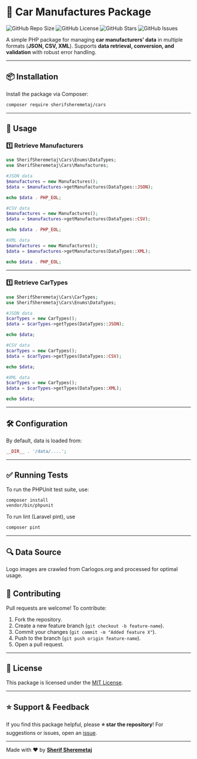 # 🚗 Car Manufactures Package

![GitHub Repo Size](https://img.shields.io/github/repo-size/sherifsheremetaj/cars)
![GitHub License](https://img.shields.io/github/license/sherifsheremetaj/cars)
![GitHub Stars](https://img.shields.io/github/stars/sherifsheremetaj/cars?style=social)
![GitHub Issues](https://img.shields.io/github/issues/sherifsheremetaj/cars)

A simple PHP package for managing **car manufacturers' data** in multiple formats (**JSON, CSV, XML**).
Supports **data retrieval, conversion, and validation** with robust error handling.

---

## 📦 **Installation**

Install the package via Composer:

```sh
composer require sherifsheremetaj/cars
```

---

## 🚀 **Usage**

### **1️⃣ Retrieve Manufacturers**

```php
use SherifSheremetaj\Cars\Enums\DataTypes;
use SherifSheremetaj\Cars\Manufactures;

#JSON data
$manufactures = new Manufactures();
$data = $manufactures->getManufactures(DataTypes::JSON);

echo $data . PHP_EOL;

#CSV data
$manufactures = new Manufactures();
$data = $manufactures->getManufactures(DataTypes::CSV);

echo $data . PHP_EOL;

#XML data
$manufactures = new Manufactures();
$data = $manufactures->getManufactures(DataTypes::XML);

echo $data . PHP_EOL;
```

---

### **1️⃣ Retrieve CarTypes**

```php
use SherifSheremetaj\Cars\CarTypes;
use SherifSheremetaj\Cars\Enums\DataTypes;

#JSON data
$carTypes = new CarTypes();
$data = $carTypes->getTypes(DataTypes::JSON);

echo $data;

#CSV data
$carTypes = new CarTypes();
$data = $carTypes->getTypes(DataTypes::CSV);

echo $data;

#XML data
$carTypes = new CarTypes();
$data = $carTypes->getTypes(DataTypes::XML);

echo $data;
```

---

## 🛠 **Configuration**

By default, data is loaded from:

```php
__DIR__ . '/data/....';
```

---

## ✅ **Running Tests**

To run the PHPUnit test suite, use:

```sh
composer install
vendor/bin/phpunit
```

To run lint (Laravel pint),  use

```sh
composer pint
```

---

## 🔍 **Data Source**

Logo images are crawled from Carlogos.org and processed for optimal usage.

## 📝 **Contributing**

Pull requests are welcome!
To contribute:

1. Fork the repository.
2. Create a new feature branch (`git checkout -b feature-name`).
3. Commit your changes (`git commit -m "Added feature X"`).
4. Push to the branch (`git push origin feature-name`).
5. Open a pull request.

---

## 📜 **License**

This package is licensed under the [MIT License](LICENSE).

---

## ⭐ **Support & Feedback**

If you find this package helpful, please **⭐ star the repository**!
For suggestions or issues, open an [issue](https://github.com/sherifsheremetaj/cars/issues).

---

Made with ❤️ by **[Sherif Sheremetaj](https://github.com/sherifsheremetaj)**
